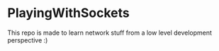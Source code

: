 # PlayingWithSockets
This repo is made to learn network stuff from a low level development perspective :)
